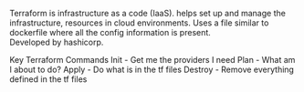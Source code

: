 Terraform is infrastructure as a code (IaaS). helps set up and manage the infrastructure, resources in cloud environments. 
Uses a file similar to dockerfile where all the config information is present.  
Developed by hashicorp.

Key Terraform Commands
Init - Get me the providers I need
Plan - What am I about to do?
Apply - Do what is in the tf files
Destroy - Remove everything defined in the tf files